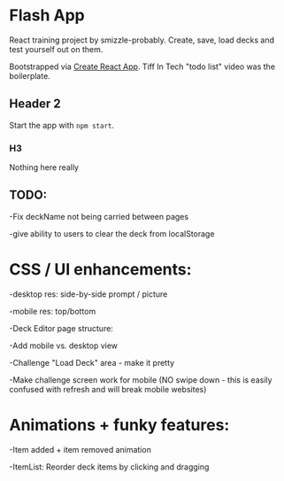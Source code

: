 # Flash App

React training project by smizzle-probably. Create, save, load decks and test yourself out on them.

Bootstrapped via [Create React App](https://github.com/facebook/create-react-app).
Tiff In Tech "todo list" video was the boilerplate.

## Header 2

Start the app with `npm start`.

### H3

Nothing here really

## TODO:

-Fix deckName not being carried between pages

-give ability to users to clear the deck from localStorage

# CSS / UI enhancements:

-desktop res: side-by-side prompt / picture

-mobile res: top/bottom

-Deck Editor page structure:

-Add mobile vs. desktop view

-Challenge "Load Deck" area - make it pretty

-Make challenge screen work for mobile (NO swipe down - this is easily confused with refresh and will break mobile websites)

# Animations + funky features:

-Item added + item removed animation

-ItemList: Reorder deck items by clicking and dragging
